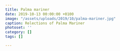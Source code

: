 ```yaml
---
title: Palma mariner
date: 2019-10-13 00:00:00 +0100
image: "/assets/uploads/2019/10/palma-mariner.jpg"
caption: Relections of Palma Mariner
photoset: ''
category: []
tags: []

---
```


